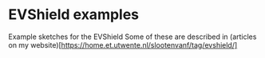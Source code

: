 # EVShield examples
Example sketches for the EVShield
Some of these are described in (articles on my website)[https://home.et.utwente.nl/slootenvanf/tag/evshield/]
